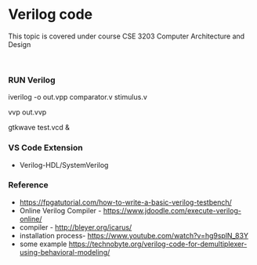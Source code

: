 # Verilog code

This topic is covered under course CSE 3203 Computer Architecture and Design

<br>

### RUN Verilog

iverilog -o out.vpp comparator.v stimulus.v
 <!-- comment: out.vpp is the name output file after  -->

 <!-- compilation. "-o" defines output parameter. -->
vvp out.vvp
<!-- output -->
<!-- comment: Show the output of the stimulus -->

gtkwave test.vcd &
<!-- # It will show graphical simulation. -->

### VS Code Extension

- Verilog-HDL/SystemVerilog

### Reference

- https://fpgatutorial.com/how-to-write-a-basic-verilog-testbench/
- Online Verilog Compiler - https://www.jdoodle.com/execute-verilog-online/
- compiler - http://bleyer.org/icarus/
- installation process- https://www.youtube.com/watch?v=hg9splN_83Y
- some example https://technobyte.org/verilog-code-for-demultiplexer-using-behavioral-modeling/
